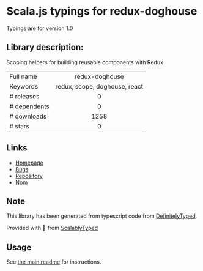 
# Scala.js typings for redux-doghouse

Typings are for version 1.0

## Library description:
Scoping helpers for building reusable components with Redux

|                    |                 |
| ------------------ | :-------------: |
| Full name          | redux-doghouse |
| Keywords           | redux, scope, doghouse, react |
| # releases         | 0 |
| # dependents       | 0 |
| # downloads        | 1258 |
| # stars            | 0 |

## Links
- [Homepage](https://github.com/DataDog/redux-doghouse#readme)
- [Bugs](https://github.com/DataDog/redux-doghouse/issues)
- [Repository](https://github.com/DataDog/redux-doghouse)
- [Npm](https://www.npmjs.com/package/redux-doghouse)
    


## Note
This library has been generated from typescript code from [DefinitelyTyped](https://definitelytyped.org).

Provided with :purple_heart: from [ScalablyTyped](https://github.com/oyvindberg/ScalablyTyped)

## Usage
See [the main readme](../../readme.md) for instructions.


